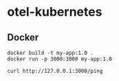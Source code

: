 # otel-kubernetes


## Docker 

```
docker build -t my-app:1.0 .
docker run -p 3000:3000 my-app:1.0

curl http://127.0.0.1:3000/ping

```